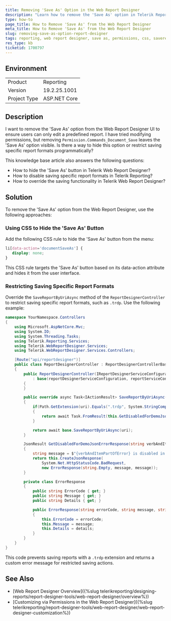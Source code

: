 ```yaml
---
title: Removing 'Save As' Option in the Web Report Designer
description: "Learn how to remove the 'Save As' option in Telerik Reporting's Web Report Designer and restrict saving specific report formats."
type: how-to
page_title: How to Remove 'Save As' from the Web Report Designer
meta_title: How to Remove 'Save As' from the Web Report Designer
slug: removing-save-as-option-report-designer
tags: reporting, web report designer, save as, permissions, css, savereportbyuriasync
res_type: kb
ticketid: 1700797
---
```


## Environment
<table>
   <tbody>
      <tr>
         <td>Product</td>
         <td>Reporting</td>
      </tr>
      <tr>
         <td>Version</td>
         <td>19.2.25.1001</td>
      </tr>
      <tr>
         <td>Project Type</td>
         <td>ASP.NET Core</td>
      </tr>
   </tbody>
</table>

## Description

I want to remove the 'Save As' option from the Web Report Designer UI to ensure users can only edit a predefined report. I have tried modifying permissions, but removing `Permission.Commands_Document_Save` leaves the 'Save As' option visible. Is there a way to hide this option or restrict saving specific report formats programmatically?

This knowledge base article also answers the following questions:
- How to hide the 'Save As' button in Telerik Web Report Designer?
- How to disable saving specific report formats in Telerik Reporting?
- How to override the saving functionality in Telerik Web Report Designer?

## Solution

To remove the 'Save As' option from the Web Report Designer, use the following approaches:

### Using CSS to Hide the 'Save As' Button
Add the following CSS rule to hide the 'Save As' button from the menu:

```CSS
li[data-action='documentSaveAs'] {
   display: none;
}
```

This CSS rule targets the 'Save As' button based on its data-action attribute and hides it from the user interface.

### Restricting Saving Specific Report Formats
Override the `SaveReportByUriAsync` method of the `ReportDesignerController` to restrict saving specific report formats, such as `.trdp`. Use the following example:

```C#
namespace YourNamespace.Controllers
{
    using Microsoft.AspNetCore.Mvc;
    using System.IO;
    using System.Threading.Tasks;
    using Telerik.Reporting.Services;
    using Telerik.WebReportDesigner.Services;
    using Telerik.WebReportDesigner.Services.Controllers;

    [Route("api/reportdesigner")]
    public class ReportDesignerController : ReportDesignerControllerBase
    {
        public ReportDesignerController(IReportDesignerServiceConfiguration reportDesignerServiceConfiguration, IReportServiceConfiguration reportServiceConfiguration)
            : base(reportDesignerServiceConfiguration, reportServiceConfiguration)
        {
        }

        public override async Task<IActionResult> SaveReportByUriAsync([FromQuery] string uri)
        {
            if(Path.GetExtension(uri).Equals(".trdp", System.StringComparison.CurrentCultureIgnoreCase))
            {
                return await Task.FromResult(this.GetDisabledForDemoJsonErrorResponse("Saving a report"));
            }

            return await base.SaveReportByUriAsync(uri);
        }

        JsonResult GetDisabledForDemoJsonErrorResponse(string verbAndItemPartOfError)
        {
            string message = $"{verbAndItemPartOfError} is disabled in this demo";
            return this.CreateJsonResponse(
                System.Net.HttpStatusCode.BadRequest,
                new ErrorResponse(string.Empty, message, message));
        }

        private class ErrorResponse
        {
            public string ErrorCode { get; }
            public string Message { get; }
            public string Details { get; }

            public ErrorResponse(string errorCode, string message, string details)
            {
                this.ErrorCode = errorCode;
                this.Message = message;
                this.Details = details;
            }
        }
    }
}
```

This code prevents saving reports with a `.trdp` extension and returns a custom error message for restricted saving actions.

## See Also

* [Web Report Designer Overview]({%slug telerikreporting/designing-reports/report-designer-tools/web-report-designer/overview%})
* [Customizing via Permissions in the Web Report Designer]({%slug telerikreporting/report-designer-tools/web-report-designer/web-report-designer-customization%})

